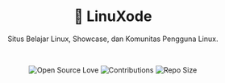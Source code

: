 <div align="center">
<h1 align="center">👋 LinuXode</h3>
<p>Situs Belajar Linux, Showcase, dan Komunitas Pengguna Linux.</p>
<br />
<p align="center">
<img src="https://firstcontributions.github.io/open-source-badges/badges/open-source-v1/open-source.svg" alt="Open Source Love"/>
<img src="https://img.shields.io/badge/Contributions-welcome-green.svg?style=flat&logo=github" alt="Contributions" />
<img src="https://img.shields.io/github/repo-size/gemarkode/linuxode" alt="Repo Size" />

</p>
</div>
